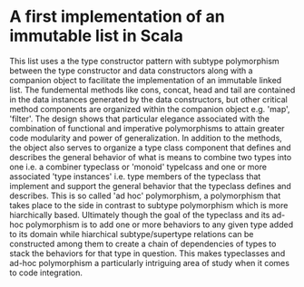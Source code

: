 A first implementation of an immutable list in Scala
==============

This list uses a the type constructor pattern with subtype polymorphism between the type constructor and data constructors along with a companion object to facilitate the implementation of an immutable linked list. The fundemental methods like cons, concat, head and tail are contained in the data instances generated by the data constructors, but other critical method components are organized within the companion object e.g. 'map', 'filter'. The design shows that particular elegance associated with the combination of functional and imperative polymorphisms to attain greater code modularity and power of generalization. In addition to the methods, the object also serves to organize a type class component that defines and describes the general behavior of what is means to combine two types into one i.e. a combiner typeclass or 'monoid' typelcass and one or more associated 'type instances' i.e. type members of the typeclass that implement and support the general behavior that the typeclass defines and describes. This is so called 'ad hoc' polymorphism, a polymorphism that takes place to the side in contrast to subtype polymorphism which is more hiarchically based. Ultimately though the goal of the typeclass and its ad-hoc polymorphism is to add one or more behaviors to any given type added to its domain while hiarchical subtype/supertype relations can be constructed among them to create a chain of dependencies of types to stack the behaviors for that type in question. This makes typeclasses and ad-hoc polymorphism a particularly intriguing area of study when it comes to code integration.
